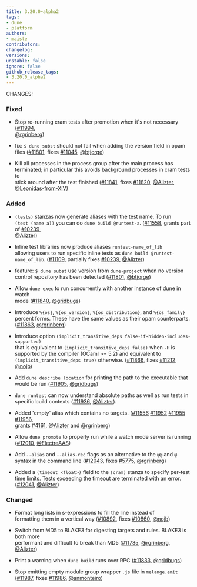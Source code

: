 ```yaml
---
title: 3.20.0~alpha2
tags:
- dune
- platform
authors:
- maiste
contributors:
changelog:
versions:
unstable: false
ignore: false
github_release_tags:
- 3.20.0_alpha2
---
```


<p>CHANGES:</p>
<h3>Fixed</h3>
<ul>
<li>
<p>Stop re-running cram tests after promotion when it's not necessary (<a href="https://github.com/ocaml/dune/pull/11994" class="issue-link js-issue-link" data-error-text="Failed to load title" data-id="3210431036" data-permission-text="Title is private" data-url="https://github.com/ocaml/dune/issues/11994" data-hovercard-type="pull_request" data-hovercard-url="/ocaml/dune/pull/11994/hovercard">#11994</a>,<br>
<a href="https://github.com/rgrinberg" class="user-mention notranslate" data-hovercard-type="user" data-hovercard-url="/users/rgrinberg/hovercard" data-octo-click="hovercard-link-click" data-octo-dimensions="link_type:self">@rgrinberg</a>)</p>
</li>
<li>
<p>fix: <code>$ dune subst</code> should not fail when adding the version field in opam<br>
files (<a href="https://github.com/ocaml/dune/pull/11801" class="issue-link js-issue-link" data-error-text="Failed to load title" data-id="3063804350" data-permission-text="Title is private" data-url="https://github.com/ocaml/dune/issues/11801" data-hovercard-type="pull_request" data-hovercard-url="/ocaml/dune/pull/11801/hovercard">#11801</a>, fixes <a href="https://github.com/ocaml/dune/issues/11045" class="issue-link js-issue-link" data-error-text="Failed to load title" data-id="2618406584" data-permission-text="Title is private" data-url="https://github.com/ocaml/dune/issues/11045" data-hovercard-type="issue" data-hovercard-url="/ocaml/dune/issues/11045/hovercard">#11045</a>, <a href="https://github.com/btjorge" class="user-mention notranslate" data-hovercard-type="user" data-hovercard-url="/users/btjorge/hovercard" data-octo-click="hovercard-link-click" data-octo-dimensions="link_type:self">@btjorge</a>)</p>
</li>
<li>
<p>Kill all processes in the process group after the main process has<br>
terminated; in particular this avoids background processes in cram tests to<br>
stick around after the test finished (<a href="https://github.com/ocaml/dune/pull/11841" class="issue-link js-issue-link" data-error-text="Failed to load title" data-id="3085978774" data-permission-text="Title is private" data-url="https://github.com/ocaml/dune/issues/11841" data-hovercard-type="pull_request" data-hovercard-url="/ocaml/dune/pull/11841/hovercard">#11841</a>, fixes <a href="https://github.com/ocaml/dune/issues/11820" class="issue-link js-issue-link" data-error-text="Failed to load title" data-id="3071829964" data-permission-text="Title is private" data-url="https://github.com/ocaml/dune/issues/11820" data-hovercard-type="issue" data-hovercard-url="/ocaml/dune/issues/11820/hovercard">#11820</a>, <a href="https://github.com/Alizter" class="user-mention notranslate" data-hovercard-type="user" data-hovercard-url="/users/Alizter/hovercard" data-octo-click="hovercard-link-click" data-octo-dimensions="link_type:self">@Alizter</a>,<br>
<a href="https://github.com/Leonidas-from-XIV" class="user-mention notranslate" data-hovercard-type="user" data-hovercard-url="/users/Leonidas-from-XIV/hovercard" data-octo-click="hovercard-link-click" data-octo-dimensions="link_type:self">@Leonidas-from-XIV</a>)</p>
</li>
</ul>
<h3>Added</h3>
<ul>
<li>
<p><code>(tests)</code> stanzas now generate aliases with the test name. To run<br>
<code>(test (name a))</code> you can do <code>dune build @runtest-a</code>. (<a href="https://github.com/ocaml/dune/pull/11558" class="issue-link js-issue-link" data-error-text="Failed to load title" data-id="2941205485" data-permission-text="Title is private" data-url="https://github.com/ocaml/dune/issues/11558" data-hovercard-type="pull_request" data-hovercard-url="/ocaml/dune/pull/11558/hovercard">#11558</a>, grants part of <a href="https://github.com/ocaml/dune/issues/10239" class="issue-link js-issue-link" data-error-text="Failed to load title" data-id="2176052272" data-permission-text="Title is private" data-url="https://github.com/ocaml/dune/issues/10239" data-hovercard-type="issue" data-hovercard-url="/ocaml/dune/issues/10239/hovercard">#10239</a>,<br>
<a href="https://github.com/Alizter" class="user-mention notranslate" data-hovercard-type="user" data-hovercard-url="/users/Alizter/hovercard" data-octo-click="hovercard-link-click" data-octo-dimensions="link_type:self">@Alizter</a>)</p>
</li>
<li>
<p>Inline test libraries now produce aliases <code>runtest-name_of_lib</code><br>
allowing users to run specific inline tests as <code>dune build @runtest-name_of_lib</code>. (<a href="https://github.com/ocaml/dune/pull/11109" class="issue-link js-issue-link" data-error-text="Failed to load title" data-id="2647389393" data-permission-text="Title is private" data-url="https://github.com/ocaml/dune/issues/11109" data-hovercard-type="pull_request" data-hovercard-url="/ocaml/dune/pull/11109/hovercard">#11109</a>, partially fixes <a href="https://github.com/ocaml/dune/issues/10239" class="issue-link js-issue-link" data-error-text="Failed to load title" data-id="2176052272" data-permission-text="Title is private" data-url="https://github.com/ocaml/dune/issues/10239" data-hovercard-type="issue" data-hovercard-url="/ocaml/dune/issues/10239/hovercard">#10239</a>, <a href="https://github.com/Alizter" class="user-mention notranslate" data-hovercard-type="user" data-hovercard-url="/users/Alizter/hovercard" data-octo-click="hovercard-link-click" data-octo-dimensions="link_type:self">@Alizter</a>)</p>
</li>
<li>
<p>feature: <code>$ dune subst</code> use version from <code>dune-project</code> when no version<br>
control repository has been detected (<a href="https://github.com/ocaml/dune/pull/11801" class="issue-link js-issue-link" data-error-text="Failed to load title" data-id="3063804350" data-permission-text="Title is private" data-url="https://github.com/ocaml/dune/issues/11801" data-hovercard-type="pull_request" data-hovercard-url="/ocaml/dune/pull/11801/hovercard">#11801</a>, <a href="https://github.com/btjorge" class="user-mention notranslate" data-hovercard-type="user" data-hovercard-url="/users/btjorge/hovercard" data-octo-click="hovercard-link-click" data-octo-dimensions="link_type:self">@btjorge</a>)</p>
</li>
<li>
<p>Allow <code>dune exec</code> to run concurrently with another instance of dune in watch<br>
mode (<a href="https://github.com/ocaml/dune/pull/11840" class="issue-link js-issue-link" data-error-text="Failed to load title" data-id="3085391423" data-permission-text="Title is private" data-url="https://github.com/ocaml/dune/issues/11840" data-hovercard-type="pull_request" data-hovercard-url="/ocaml/dune/pull/11840/hovercard">#11840</a>, <a href="https://github.com/gridbugs" class="user-mention notranslate" data-hovercard-type="user" data-hovercard-url="/users/gridbugs/hovercard" data-octo-click="hovercard-link-click" data-octo-dimensions="link_type:self">@gridbugs</a>)</p>
</li>
<li>
<p>Introduce <code>%{os}</code>, <code>%{os_version}</code>, <code>%{os_distribution}</code>, and <code>%{os_family}</code><br>
percent forms. These have the same values as their opam counterparts.<br>
(<a href="https://github.com/ocaml/dune/pull/11863" class="issue-link js-issue-link" data-error-text="Failed to load title" data-id="3089526279" data-permission-text="Title is private" data-url="https://github.com/ocaml/dune/issues/11863" data-hovercard-type="pull_request" data-hovercard-url="/ocaml/dune/pull/11863/hovercard">#11863</a>, <a href="https://github.com/rgrinberg" class="user-mention notranslate" data-hovercard-type="user" data-hovercard-url="/users/rgrinberg/hovercard" data-octo-click="hovercard-link-click" data-octo-dimensions="link_type:self">@rgrinberg</a>)</p>
</li>
<li>
<p>Introduce option <code>(implicit_transitive_deps false-if-hidden-includes-supported)</code><br>
that is equivalent to <code>(implicit_transitive_deps false)</code> when <code>-H</code> is<br>
supported by the compiler (OCaml &gt;= 5.2) and equivalent to<br>
<code>(implicit_transitive_deps true)</code> otherwise. (<a href="https://github.com/ocaml/dune/pull/11866" class="issue-link js-issue-link" data-error-text="Failed to load title" data-id="3090696070" data-permission-text="Title is private" data-url="https://github.com/ocaml/dune/issues/11866" data-hovercard-type="pull_request" data-hovercard-url="/ocaml/dune/pull/11866/hovercard">#11866</a>, fixes <a href="https://github.com/ocaml/dune/issues/11212" class="issue-link js-issue-link" data-error-text="Failed to load title" data-id="2742029498" data-permission-text="Title is private" data-url="https://github.com/ocaml/dune/issues/11212" data-hovercard-type="issue" data-hovercard-url="/ocaml/dune/issues/11212/hovercard">#11212</a>, <a href="https://github.com/nojb" class="user-mention notranslate" data-hovercard-type="user" data-hovercard-url="/users/nojb/hovercard" data-octo-click="hovercard-link-click" data-octo-dimensions="link_type:self">@nojb</a>)</p>
</li>
<li>
<p>Add <code>dune describe location</code> for printing the path to the executable that<br>
would be run (<a href="https://github.com/ocaml/dune/pull/11905" class="issue-link js-issue-link" data-error-text="Failed to load title" data-id="3142481034" data-permission-text="Title is private" data-url="https://github.com/ocaml/dune/issues/11905" data-hovercard-type="pull_request" data-hovercard-url="/ocaml/dune/pull/11905/hovercard">#11905</a>, <a href="https://github.com/gridbugs" class="user-mention notranslate" data-hovercard-type="user" data-hovercard-url="/users/gridbugs/hovercard" data-octo-click="hovercard-link-click" data-octo-dimensions="link_type:self">@gridbugs</a>)</p>
</li>
<li>
<p><code>dune runtest</code> can now understand absolute paths as well as run tests in<br>
specific build contexts (<a href="https://github.com/ocaml/dune/pull/11936" class="issue-link js-issue-link" data-error-text="Failed to load title" data-id="3166075219" data-permission-text="Title is private" data-url="https://github.com/ocaml/dune/issues/11936" data-hovercard-type="pull_request" data-hovercard-url="/ocaml/dune/pull/11936/hovercard">#11936</a>, <a href="https://github.com/Alizter" class="user-mention notranslate" data-hovercard-type="user" data-hovercard-url="/users/Alizter/hovercard" data-octo-click="hovercard-link-click" data-octo-dimensions="link_type:self">@Alizter</a>).</p>
</li>
<li>
<p>Added 'empty' alias which contains no targets. (<a href="https://github.com/ocaml/dune/pull/11556" class="issue-link js-issue-link" data-error-text="Failed to load title" data-id="2940502529" data-permission-text="Title is private" data-url="https://github.com/ocaml/dune/issues/11556" data-hovercard-type="pull_request" data-hovercard-url="/ocaml/dune/pull/11556/hovercard">#11556</a> <a href="https://github.com/ocaml/dune/pull/11952" class="issue-link js-issue-link" data-error-text="Failed to load title" data-id="3192406600" data-permission-text="Title is private" data-url="https://github.com/ocaml/dune/issues/11952" data-hovercard-type="pull_request" data-hovercard-url="/ocaml/dune/pull/11952/hovercard">#11952</a> <a href="https://github.com/ocaml/dune/pull/11955" class="issue-link js-issue-link" data-error-text="Failed to load title" data-id="3196247769" data-permission-text="Title is private" data-url="https://github.com/ocaml/dune/issues/11955" data-hovercard-type="pull_request" data-hovercard-url="/ocaml/dune/pull/11955/hovercard">#11955</a> <a href="https://github.com/ocaml/dune/pull/11956" class="issue-link js-issue-link" data-error-text="Failed to load title" data-id="3196252254" data-permission-text="Title is private" data-url="https://github.com/ocaml/dune/issues/11956" data-hovercard-type="pull_request" data-hovercard-url="/ocaml/dune/pull/11956/hovercard">#11956</a>,<br>
grants <a href="https://github.com/ocaml/dune/issues/4161" class="issue-link js-issue-link" data-error-text="Failed to load title" data-id="794580017" data-permission-text="Title is private" data-url="https://github.com/ocaml/dune/issues/4161" data-hovercard-type="issue" data-hovercard-url="/ocaml/dune/issues/4161/hovercard">#4161</a>, <a href="https://github.com/Alizter" class="user-mention notranslate" data-hovercard-type="user" data-hovercard-url="/users/Alizter/hovercard" data-octo-click="hovercard-link-click" data-octo-dimensions="link_type:self">@Alizter</a> and <a href="https://github.com/rgrinberg" class="user-mention notranslate" data-hovercard-type="user" data-hovercard-url="/users/rgrinberg/hovercard" data-octo-click="hovercard-link-click" data-octo-dimensions="link_type:self">@rgrinberg</a>)</p>
</li>
<li>
<p>Allow <code>dune promote</code> to properly run while a watch mode server is running<br>
(<a href="https://github.com/ocaml/dune/pull/12010" class="issue-link js-issue-link" data-error-text="Failed to load title" data-id="3222646779" data-permission-text="Title is private" data-url="https://github.com/ocaml/dune/issues/12010" data-hovercard-type="pull_request" data-hovercard-url="/ocaml/dune/pull/12010/hovercard">#12010</a>, <a href="https://github.com/ElectreAAS" class="user-mention notranslate" data-hovercard-type="user" data-hovercard-url="/users/ElectreAAS/hovercard" data-octo-click="hovercard-link-click" data-octo-dimensions="link_type:self">@ElectreAAS</a>)</p>
</li>
<li>
<p>Add <code>--alias</code> and <code>--alias-rec</code> flags as an alternative to the <code>@@</code> and <code>@</code><br>
syntax in the command line (<a href="https://github.com/ocaml/dune/pull/12043" class="issue-link js-issue-link" data-error-text="Failed to load title" data-id="3244321832" data-permission-text="Title is private" data-url="https://github.com/ocaml/dune/issues/12043" data-hovercard-type="pull_request" data-hovercard-url="/ocaml/dune/pull/12043/hovercard">#12043</a>, fixes <a href="https://github.com/ocaml/dune/issues/5775" class="issue-link js-issue-link" data-error-text="Failed to load title" data-id="1247307886" data-permission-text="Title is private" data-url="https://github.com/ocaml/dune/issues/5775" data-hovercard-type="issue" data-hovercard-url="/ocaml/dune/issues/5775/hovercard">#5775</a>, <a href="https://github.com/rgrinberg" class="user-mention notranslate" data-hovercard-type="user" data-hovercard-url="/users/rgrinberg/hovercard" data-octo-click="hovercard-link-click" data-octo-dimensions="link_type:self">@rgrinberg</a>)</p>
</li>
<li>
<p>Added a <code>(timeout &lt;float&gt;)</code> field to the <code>(cram)</code> stanza to specify per-test<br>
time limits. Tests exceeding the timeout are terminated with an error.<br>
(<a href="https://github.com/ocaml/dune/pull/12041" class="issue-link js-issue-link" data-error-text="Failed to load title" data-id="3240614512" data-permission-text="Title is private" data-url="https://github.com/ocaml/dune/issues/12041" data-hovercard-type="pull_request" data-hovercard-url="/ocaml/dune/pull/12041/hovercard">#12041</a>, <a href="https://github.com/Alizter" class="user-mention notranslate" data-hovercard-type="user" data-hovercard-url="/users/Alizter/hovercard" data-octo-click="hovercard-link-click" data-octo-dimensions="link_type:self">@Alizter</a>)</p>
</li>
</ul>
<h3>Changed</h3>
<ul>
<li>
<p>Format long lists in s-expressions to fill the line instead of<br>
formatting them in a vertical way (<a href="https://github.com/ocaml/dune/pull/10892" class="issue-link js-issue-link" data-error-text="Failed to load title" data-id="2510846429" data-permission-text="Title is private" data-url="https://github.com/ocaml/dune/issues/10892" data-hovercard-type="pull_request" data-hovercard-url="/ocaml/dune/pull/10892/hovercard">#10892</a>, fixes <a href="https://github.com/ocaml/dune/issues/10860" class="issue-link js-issue-link" data-error-text="Failed to load title" data-id="2496685323" data-permission-text="Title is private" data-url="https://github.com/ocaml/dune/issues/10860" data-hovercard-type="issue" data-hovercard-url="/ocaml/dune/issues/10860/hovercard">#10860</a>, <a href="https://github.com/nojb" class="user-mention notranslate" data-hovercard-type="user" data-hovercard-url="/users/nojb/hovercard" data-octo-click="hovercard-link-click" data-octo-dimensions="link_type:self">@nojb</a>)</p>
</li>
<li>
<p>Switch from MD5 to BLAKE3 for digesting targets and rules. BLAKE3 is both more<br>
performant and difficult to break than MD5 (<a href="https://github.com/ocaml/dune/pull/11735" class="issue-link js-issue-link" data-error-text="Failed to load title" data-id="3034266541" data-permission-text="Title is private" data-url="https://github.com/ocaml/dune/issues/11735" data-hovercard-type="pull_request" data-hovercard-url="/ocaml/dune/pull/11735/hovercard">#11735</a>, <a href="https://github.com/rgrinberg" class="user-mention notranslate" data-hovercard-type="user" data-hovercard-url="/users/rgrinberg/hovercard" data-octo-click="hovercard-link-click" data-octo-dimensions="link_type:self">@rgrinberg</a>, <a href="https://github.com/Alizter" class="user-mention notranslate" data-hovercard-type="user" data-hovercard-url="/users/Alizter/hovercard" data-octo-click="hovercard-link-click" data-octo-dimensions="link_type:self">@Alizter</a>)</p>
</li>
<li>
<p>Print a warning when <code>dune build</code> runs over RPC (<a href="https://github.com/ocaml/dune/pull/11833" class="issue-link js-issue-link" data-error-text="Failed to load title" data-id="3082206602" data-permission-text="Title is private" data-url="https://github.com/ocaml/dune/issues/11833" data-hovercard-type="pull_request" data-hovercard-url="/ocaml/dune/pull/11833/hovercard">#11833</a>, <a href="https://github.com/gridbugs" class="user-mention notranslate" data-hovercard-type="user" data-hovercard-url="/users/gridbugs/hovercard" data-octo-click="hovercard-link-click" data-octo-dimensions="link_type:self">@gridbugs</a>)</p>
</li>
<li>
<p>Stop emitting empty module group wrapper <code>.js</code> file in <code>melange.emit</code><br>
(<a href="https://github.com/ocaml/dune/pull/11987" class="issue-link js-issue-link" data-error-text="Failed to load title" data-id="3207102714" data-permission-text="Title is private" data-url="https://github.com/ocaml/dune/issues/11987" data-hovercard-type="pull_request" data-hovercard-url="/ocaml/dune/pull/11987/hovercard">#11987</a>, fixes <a href="https://github.com/ocaml/dune/pull/11986" class="issue-link js-issue-link" data-error-text="Failed to load title" data-id="3207089388" data-permission-text="Title is private" data-url="https://github.com/ocaml/dune/issues/11986" data-hovercard-type="pull_request" data-hovercard-url="/ocaml/dune/pull/11986/hovercard">#11986</a>, <a href="https://github.com/anmonteiro" class="user-mention notranslate" data-hovercard-type="user" data-hovercard-url="/users/anmonteiro/hovercard" data-octo-click="hovercard-link-click" data-octo-dimensions="link_type:self">@anmonteiro</a>)</p>
</li>
</ul>
